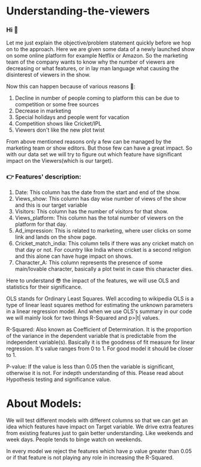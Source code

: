 # Understanding-the-viewers

### Hi 👋
Let me just explain the objective/problem statement quickly before we hop on to the approach.
Here we are given some data of a newly launched show on some online platform for example Netflix or Amazon. So the marketing team of the company wants to know why the number of viewers are decreasing or what features, or in lay man language what causing the disinterest of viewers in the show.

Now this can happen because of various reasons 🤔:
  1. Decline in number of people coming to platform this can be due to competition or some free sources
  2. Decrease in marketing
  3. Special holidays and people went for vacation
  4. Competition shows like Cricket/IPL 
  5. Viewers don't like the new plot twist

From above mentioned reasons only a few can be managed by the marketing team or show editors. But those few can have a great impact.
So with our data set we will try to figure out which feature have significant impact on the Viewers(which is our target).

### 👉 Features' description:
  1. Date: This column has the date from the start and end of the show.
  2. Views_show: This column has day wise number of views of the show and this is our target variable 
  3. Visitors:   This column has the number of visitors for that show.
  4. Views_platform: This column has the total number of viewers on the platform for that day.
  5. Ad_impression: This is related to marketing, where user clicks on some link and lands on the show page.
  6. Cricket_match_india: This column tells if there was any cricket match on that day or not. For country like India where cricket is a second religion and this alone can have huge impact on shows.
  7. Character_A: This column represents the presence of some main/lovable character, basically a plot twist in case this character dies.
  
  Here to understand 😎 the impact of the features, we will use OLS and statistics for their significance.
  
  OLS stands for Ordinary Least Squares. Well accoding to wikipedia OLS is a type of linear least squares method for estimating the unknown parameters in a linear regression model.
  And when we use OLS's summary in our code we will mainly look for two things R-Squared and p>|t| values.
  
  R-Squared: Also known as Coefficient of Determination. It is the proportion of the variance in the dependent variable that is predictable from the independent variable(s). Basically it is the goodness of fit measure for linear regression. It's value ranges from 0 to 1. For good model it should be closer to 1.
  
  P-value: If the value is less than 0.05 then the variable is significant, otherwise it is not. For indepth understanding of this. Please read about Hypothesis testing and significance value.
  
# About Models:
We will test different models with different columns so that we can get an idea which features have impact on Target variable.
We drive extra features from existing features just to gain better understanding.
Like weekends and week days. People tends to binge watch on weekends.

In every model we reject the features which have p value greater than 0.05 or if that feature is not playing any role in increasing the R-Squared.




  



